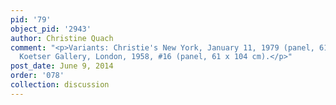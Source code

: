 ```yaml
---
pid: '79'
object_pid: '2943'
author: Christine Quach
comment: "<p>Variants: Christie's New York, January 11, 1979 (panel, 61 x 92.5 cm);
  Koetser Gallery, London, 1958, #16 (panel, 61 x 104 cm).</p>"
post_date: June 9, 2014
order: '078'
collection: discussion
---
```

